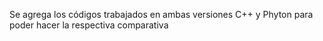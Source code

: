 Se agrega los códigos trabajados en ambas versiones C++ y Phyton para poder hacer la respectiva comparativa
